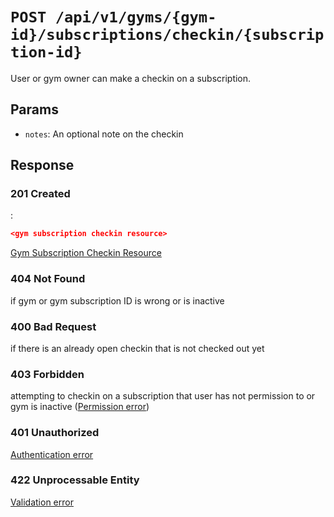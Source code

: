 # `POST /api/v1/gyms/{gym-id}/subscriptions/checkin/{subscription-id}`
User or gym owner can make a checkin on a subscription.


## Params

- `notes`: An optional note on the checkin

## Response

### 201 Created
:
```json
<gym subscription checkin resource>
```

[Gym Subscription Checkin Resource](../../resources/gym_subscription_checkin.md)

### 404 Not Found
 if gym or gym subscription ID is wrong or is inactive

### 400 Bad Request
 if there is an already open checkin that is not checked out yet

### 403 Forbidden
 attempting to checkin on a subscription that user has not permission to or gym is inactive ([Permission error](../../permission-errors.md))

### 401 Unauthorized
[Authentication error](../../authentication-errors.md)

### 422 Unprocessable Entity
[Validation error](../../validation-errors.md)
